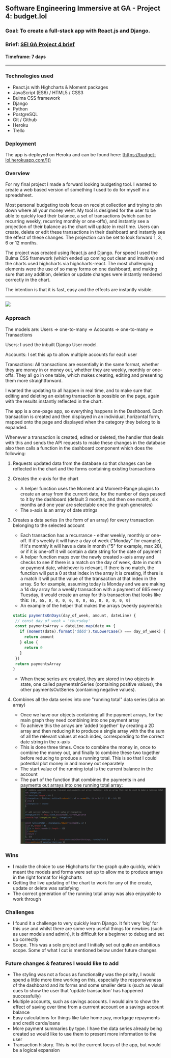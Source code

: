 ## Software Engineering Immersive at GA - Project 4: budget.lol

### Goal: To create a full-stack app with React.js and Django.

### Brief: [SEI GA Project 4 brief](p4_brief.md)


#### Timeframe: 7 days
---
### Technologies used
* React.js with Highcharts & Moment packages
* JavaScript (ES6) / HTML5 / CSS3
* Bulma CSS framework
* Django
* Python
* PostgreSQL
* Git / Github
* Heroku
* Trello

### Deployment
The app is deployed on Heroku and can be found here: [https://budget-lol.herokuapp.com/]()

### Overview
For my final project I made a forward looking budgeting tool. I wanted to create a web based version of something I used to do for myself in a spreadsheet. 

Most personal budgeting tools focus on receipt collection and trying to pin down where all your money went. My tool is designed for the user to be able to quickly load their balance, a set of transactions (which can be recurring weekly, recurring monthly or one-offs), and instantly see a projection of their balance as the chart will update in real time. Users can create, delete or edit these transactions in their dashboard and instantly see the effect of these changes. The projection can be set to look forward 1, 3, 6 or 12 months.

The project was created using React.js and Django. For speed I used the Bulma CSS framework (which ended up coming out clean and intuitive) and the charts used highcharts via highcharts-react. The most challenging elements were the use of so many forms on one dashboard, and making sure that any addition, deletion or update changes were instantly rendered correctly in the chart. 

The intention is that it is fast, easy and the effects are instantly visible.

---
![](readme_assets/add_first_transactions.gif)

### Approach
The models are:
Users => one-to-many => Accounts => one-to-many => Transactions

Users: I used the inbuilt Django User model.

Accounts: I set this up to allow multiple accounts for each user

Transactions: All transactions are essentially in the same format, whether they are money in or money out, whether they are weekly, monthly or one-offs. They all go in one table, which makes creating, editing and presenting them more straightforward.

I wanted the updating to all happen in real time, and to make sure that editing and deleting an existing transaction is possible on the page, again with the results instantly reflected in the chart.

The app is a one-page app, so everything happens in the Dashboard. Each transaction is created and then displayed in an individual, horizontal form, mapped onto the page and displayed when the category they belong to is expanded.

Whenever a transaction is created, edited or deleted, the handler that deals with this and sends the API requests to make these changes in the database also then calls a function in the dashboard component which does the following:

1. Requests updated data from the database so that changes can be reflected in the chart and the forms containing existing transactions
2. Creates the x-axis for the chart
	* 	A helper function uses the Moment and Moment-Range plugins to create an array from the current date, for the number of days passed to it by the dashboard (default 3 months, and then one month, six months and one year are selectable once the graph generates)
	*  The x-axis is an array of date strings
3. Creates a data series (in the form of an array) for every transaction belonging to the selected account
	* Each transaction has a recurrance - either weekly, monthly or one-off. If it's weekly it will have a day of week ("Monday" for example), if it's monthly it will have a date in month ("5" for example, max 28), or if it is one-off it will contain a date string for the date of payment
	* A helper function maps over the newly created x-axis array and checks to see if there is a match on the day of week, date in month or payment date, whichever is relevant. If there is no match, the function will put a 0 at that index in the array it is creating, if there is a match it will put the value of the transaction at that index in the array. So for example, assuming today is Monday and we are making a 14 day array for a weekly transaction with a payment of £65 every Tuesday, it would create an array for this transaction that looks like this: `[0, 65, 0, 0, 0, 0, 0, 0, 65, 0, 0, 0, 0, 0]`
	* An example of the helper that makes the arrays (weekly payments):

	```javascript
	static paymentsOnDays(day_of_week, amount, dateLine) {
     // const day_of_week = 'thursday'
     const paymentsArray = dateLine.map(date => {
       if (moment(date).format('dddd').toLowerCase() === day_of_week) {
         return amount
       } else {
         return 0
       }
     })
     return paymentsArray
   }
	```

	* When these series are created, they are stored in two objects in state, one called paymentsInSeries (containing positive values), the other paymentsOutSeries (containing negative values).
4. Combines all the data series into one "running total" data series (also an array)
	* Once we have our objects containing all the payment arrays, for the main graph they need combining into one payment array
	* To achieve this the arrays are 'added together' by creating a 2D array and then reducing it to produce a single array with the the sum of all the relevant values at each index, corresponding to the correct date string in the x-axis 
	* This is done three times. Once to combine the money in, once to combine the money out, and finally to combine these two together before reducing to produce a running total. This is so that I could potential plot money in and money out separately
	* The start value of the running total is the current balance in the account
	* The part of the function that combines the payments in and payments out arrays into one running total array:
	![](readme_assets/running_total_example.png)

### Wins
* I made the choice to use Highcharts for the graph quite quickly, which meant the models and forms were set up to allow me to produce arrays in the right format for Highcharts
* Getting the live updating of the chart to work for any of the create, update or delete was satisfying
* The correct generation of the running total array was also enjoyable to work through

### Challenges

* I found it a challenge to very quickly learn Django. It felt very 'big' for this use and whilst there are some very useful things for newbies (such as user models and admin), it is difficult for a beginner to debug and set up correctly
* Scope. This was a solo project and I initially set out quite an ambitious scope. Some of what I cut is mentioned below under future changes

### Future changes & features I would like to add
* The styling was not a focus as functionality was the priority, I would spend a little more time working on this, especially the responsiveness of the dashboard and its forms and some smaller details (such as visual cues to show the user that 'update transaction' has happened successfully)
* Multiple accounts, such as savings accounts. I would aim to show the effect of saving over time from a currrent account on a savings account balance
* Easy calculations for things like take home pay, mortgage repayments and credit cards/loans
* More payment summaries by type. I have the data series already being created so would like to use them to present more information to the user
* Transaction history. This is not the current focus of the app, but would be a logical expansion